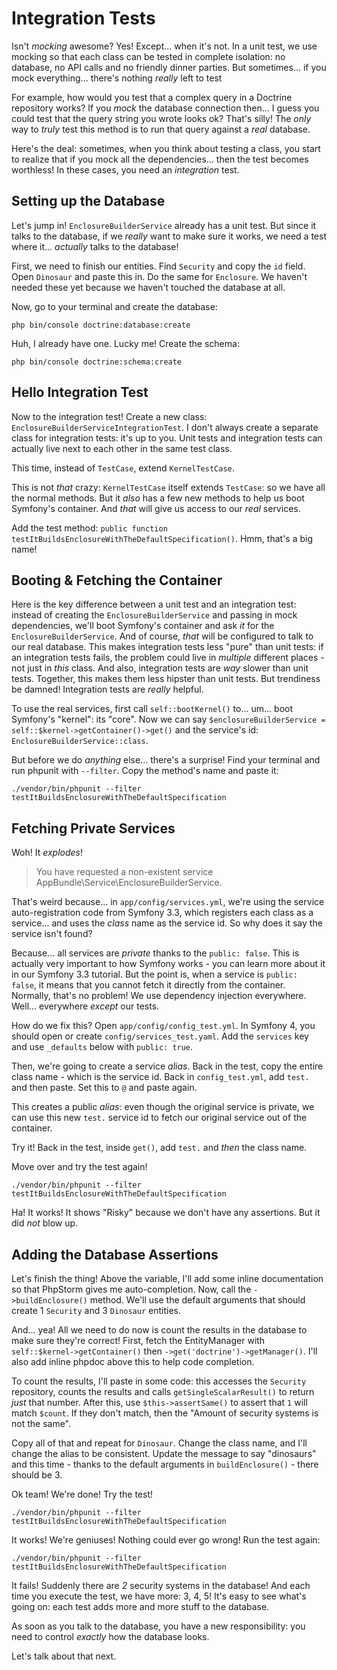# Integration Tests

Isn't *mocking* awesome? Yes! Except... when it's not. In a unit test, we use mocking
so that each class can be tested in complete isolation: no database, no API calls
and no friendly dinner parties. But sometimes... if you mock everything... there's
nothing *really* left to test

For example, how would you test that a complex query in a Doctrine repository works?
If you *mock* the database connection then... I guess you could test that the query
string you wrote looks ok? That's silly! The *only* way to *truly* test this method
is to run that query against a *real* database.

Here's the deal: sometimes, when you think about testing a class, you start to
realize that if you mock all the dependencies... then the test becomes worthless!
In these cases, you need an *integration* test.

## Setting up the Database

Let's jump in! `EnclosureBuilderService` already has a unit test. But since it talks
to the database, if we *really* want to make sure it works, we need a test where it...
*actually* talks to the database!

First, we need to finish our entities. Find ``Security`` and copy the ``id`` field.
Open ``Dinosaur`` and paste this in. Do the same for ``Enclosure``. We haven't needed
these yet because we haven't touched the database at all. 

Now, go to your terminal and create the database:

```terminal
php bin/console doctrine:database:create
```

Huh, I already have one. Lucky me! Create the schema:

```terminal
php bin/console doctrine:schema:create
```

## Hello Integration Test

Now to the integration test! Create a new class: `EnclosureBuilderServiceIntegrationTest`.
I don't always create a separate class for integration tests: it's up to you. Unit
tests and integration tests can actually live next to each other in the same test
class.

This time, instead of `TestCase`, extend `KernelTestCase`.

This is not *that* crazy: `KernelTestCase` itself extends `TestCase`: so we have
all the normal methods. But it *also* has a few new methods to help us boot Symfony's
container. And *that* will give us access to our *real* services.

Add the test method: `public function testItBuildsEnclosureWithTheDefaultSpecification()`.
Hmm, that's a big name!

## Booting & Fetching the Container

Here is the key difference between a unit test and an integration test: instead of
creating the `EnclosureBuilderService` and passing in mock dependencies,
we'll boot Symfony's container and ask *it* for the `EnclosureBuilderService`.
And of course, *that* will be configured to talk to our real database. This makes
integration tests less "pure" than unit tests: if an integration tests fails, the
problem could live in *multiple* different places - not just in *this* class. And
also, integration tests are *way* slower than unit tests. Together, this makes them
less hipster than unit tests. But trendiness be damned! Integration tests are *really*
helpful.

To use the real services, first call `self::bootKernel()` to... um... boot Symfony's
"kernel": its "core". Now we can say `$enclosureBuilderService = self::$kernel->getContainer()->get()`
and the service's id: `EnclosureBuilderService::class`.

But before we do *anything* else... there's a surprise! Find your terminal and run
phpunit with `--filter`. Copy the method's name and paste it:

```terminal-silent
./vendor/bin/phpunit --filter testItBuildsEnclosureWithTheDefaultSpecification
```

## Fetching Private Services

Woh! It *explodes*!

> You have requested a non-existent service AppBundle\Service\EnclosureBuilderService.

That's weird because... in `app/config/services.yml`, we're using the service
auto-registration code from Symfony 3.3, which registers each class as a service...
and uses the *class* name as the service id. So why does it say the service isn't
found?

Because... all services are *private* thanks to the `public: false`. This is actually
very important to how Symfony works - you can learn more about it in our Symfony 3.3
tutorial. But the point is, when a service is `public: false`, it means that you
cannot fetch it directly from the container. Normally, that's no problem! We use
dependency injection everywhere. Well... everywhere *except* our tests.

How do we fix this? Open `app/config/config_test.yml`. In Symfony 4, you should
open or create `config/services_test.yaml`. Add the `services` key and use `_defaults`
below with `public: true`.

Then, we're going to create a service *alias*. Back in the test, copy the entire
class name - which is the service id. Back in `config_test.yml`, add `test.` and
then paste. Set this to `@` and paste again.

This creates a public *alias*: even though the original service is private, we can
use this new `test.` service id to fetch our original service out of the container.

Try it! Back in the test, inside `get()`, add `test.` and *then* the class name.

Move over and try the test again!

```terminal-silent
./vendor/bin/phpunit --filter testItBuildsEnclosureWithTheDefaultSpecification
```

Ha! It works! It shows "Risky" because we don't have any assertions. But it did
*not* blow up.

## Adding the Database Assertions

Let's finish the thing! Above the variable, I'll add some inline documentation so
that PhpStorm gives me auto-completion. Now, call the `->buildEnclosure()` method.
We'll use the default arguments that should create 1 `Security` and 3 `Dinosaur`
entities.

And... yea! All we need to do now is count the results in the database to make sure
they're correct! First, fetch the EntityManager with `self::$kernel->getContainer()`
then `->get('doctrine')->getManager()`. I'll also add inline phpdoc above this to help
code completion.

To count the results, I'll paste in some code: this accesses the `Security` repository,
counts the results and calls `getSingleScalarResult()` to return *just* that number.
After this, use `$this->assertSame()` to assert that `1` will match `$count`. If
they don't match, then the "Amount of security systems is not the same".

Copy all of that and repeat for `Dinosaur`. Change the class name, and I'll change
the alias to be consistent. Update the message to say "dinosaurs" and this time -
thanks to the default arguments in `buildEnclosure()` - there should be 3.

Ok team! We're done! Try the test!

```terminal-silent
./vendor/bin/phpunit --filter testItBuildsEnclosureWithTheDefaultSpecification
```

It works! We're geniuses! Nothing could ever go wrong! Run the test again:

```terminal-silent
./vendor/bin/phpunit --filter testItBuildsEnclosureWithTheDefaultSpecification
```

It fails! Suddenly there are *2* security systems in the database! And each time
you execute the test, we have more: 3, 4, 5! It's easy to see what's going on:
each test adds more and more stuff to the database.

As soon as you talk to the database, you have a new responsibility: you need
to control *exactly* how the database looks.

Let's talk about that next.
